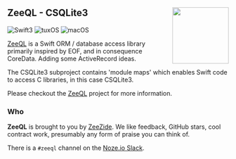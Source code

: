 <h2>ZeeQL - CSQLite3
  <img src="http://zeezide.com/img/ZeeQLIcon1024-QL.svg"
       align="right" width="128" height="128" />
</h2>

![Swift3](https://img.shields.io/badge/swift-3-blue.svg)
![tuxOS](https://img.shields.io/badge/os-tuxOS-green.svg?style=flat)
![macOS](https://img.shields.io/badge/os-macOS-green.svg?style=flat)

[ZeeQL](https://github.com/ZeeQL/ZeeQL3)
is a Swift ORM / database access library primarily inspired by EOF,
and in consequence CoreData. Adding some ActiveRecord ideas.

The CSQLite3 subproject contains 'module maps' which enables Swift code to
access C libraries, in this case CSQLite3.

Please checkout the
[ZeeQL](https://github.com/ZeeQL/ZeeQL3)
project for more information.

### Who

**ZeeQL** is brought to you by
[ZeeZide](http://zeezide.de).
We like feedback, GitHub stars, cool contract work,
presumably any form of praise you can think of.

There is a `#zeeql` channel on the [Noze.io Slack](http://slack.noze.io).
